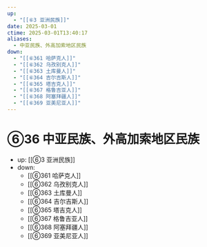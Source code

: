 ```yaml
---
up:
  - "[[⑥3 亚洲民族]]"
date: 2025-03-01
ctime: 2025-03-01T13:40:17
aliases:
  - 中亚民族、外高加索地区民族
down:
  - "[[⑥361 哈萨克人]]"
  - "[[⑥362 乌孜别克人]]"
  - "[[⑥363 土库曼人]]"
  - "[[⑥364 吉尔吉斯人]]"
  - "[[⑥365 塔吉克人]]"
  - "[[⑥367 格鲁吉亚人]]"
  - "[[⑥368 阿塞拜疆人]]"
  - "[[⑥369 亚美尼亚人]]"
---
```


# ⑥36 中亚民族、外高加索地区民族

- up: [[⑥3 亚洲民族]]
- down:	
	- [[⑥361 哈萨克人]]
	- [[⑥362 乌孜别克人]]
	- [[⑥363 土库曼人]]
	- [[⑥364 吉尔吉斯人]]
	- [[⑥365 塔吉克人]]
	- [[⑥367 格鲁吉亚人]]
	- [[⑥368 阿塞拜疆人]]
	- [[⑥369 亚美尼亚人]]
	

